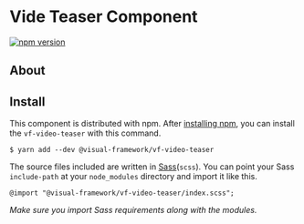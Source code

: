 # Vide Teaser Component

[![npm version](https://badge.fury.io/js/%40visual-framework%2Fvf-video-teaser.svg)](https://badge.fury.io/js/%40visual-framework%2Fvf-video-teaser)

## About

## Install

This component is distributed with npm. After [installing npm](https://www.npmjs.com/get-npm), you can install the `vf-video-teaser` with this command.

```
$ yarn add --dev @visual-framework/vf-video-teaser
```

The source files included are written in [Sass](http://sass-lang.com)(`scss`). You can point your Sass `include-path` at your `node_modules` directory and import it like this.

```
@import "@visual-framework/vf-video-teaser/index.scss";
```

_Make sure you import Sass requirements along with the modules._
